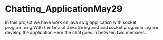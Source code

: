# Chatting_ApplicationMay29
In this project we have work on java swig application with socket programming
With the help of Java Swing and and socket programming we develop the application.Here the chat goes in between two members.